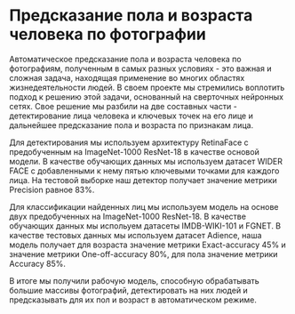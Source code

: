 # Предсказание пола и возраста человека по фотографии
Автоматическое предсказание пола и возраста человека по фотографиям, полученным в самых разных условиях - это важная и сложная задача, находящая применение во многих областях жизнедеятельности людей. 
В своем проекте мы стремились воплотить подход к решению этой задачи, основанный на сверточных нейронных сетях.
Свое решение мы разбили на две составных части - детектирование лица человека и ключевых точек на его лице и дальнейшее предсказание пола и возраста по признакам лица.

Для детектирования мы используем архитектуру RetinaFace с предобученным на ImageNet-1000 ResNet-18 в качестве основой модели.
В качестве обучающих данных мы используем датасет WIDER FACE с добавленными к нему пятью ключевыми точками для каждого лица.
На тестовой выборке наш детектор получает значение метрики Precision равное 83\%.

Для классификации найденных лиц мы используем модель на основе двух предобученных на ImageNet-1000 ResNet-18.
В качестве обучающих данных мы испольуем датасеты IMDB-WIKI-101 и FGNET.
В качестве тестовых данных мы используем датасет Adience, наша модель получает для возраста значение метрики Exact-accuracy 45\% и значение метрики One-off-accuracy 80\%, для пола значение метрики Accuracy 85\%.

В итоге мы получили рабочую модель, способную обрабатывать большие массивы фотографий, детектировать на них людей и предсказывать для их пол и возраст в автоматическом режиме.
